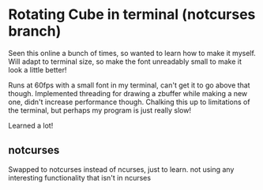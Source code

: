 # Rotating Cube in terminal (notcurses branch)

Seen this online a bunch of times, so wanted to learn how to make it myself.
Will adapt to terminal size, so make the font unreadably small to make it look a little better!

Runs at 60fps with a small font in my terminal, can't get it to go above that though.
Implemented threading for drawing a zbuffer while making a new one, didn't increase performance though.
Chalking this up to limitations of the terminal, but perhaps my program is just really slow!

Learned a lot!

## notcurses

Swapped to notcurses instead of ncurses, just to learn. not using any interesting functionality that isn't in ncurses
